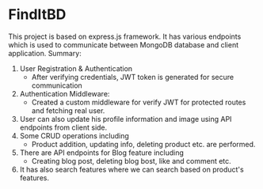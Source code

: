 # FindItBD
This project is based on express.js framework. It has various endpoints which is used to communicate between MongoDB database and client application.
Summary:
1. User Registration & Authentication
    - After verifying credentials, JWT token is generated for secure communication
2. Authentication Middleware: 
    - Created a custom middleware for verify JWT for protected routes and fetching real user.
3. User can also update his profile information and image using API endpoints from client side.
3. Some CRUD operations including 
    - Product addition, updating info, deleting product etc. are performed.
4. There are API endpoints for Blog feature including
    - Creating blog post, deleting blog bost, like and comment etc.
5. It has also search features where we can search based on product's features.
